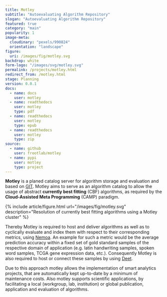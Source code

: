 ```yaml
---
title: Motley
subtitle: "Autoevaluating Algorithm Repository"
slogan: "Autoevaluating Algorithm Repository"
featured: true
category: "main"
popularity: 1
image-meta:
  cloudinary: "pexels/990824"
  orientation: "landscape"
figure:
  uri: /images/fig/motley.svg
backdrop: white
form-logo: "/images/svg/motley.svg"
permalink: /projects/motley.html
redirect_from: /motley.html
stage: Planning
version: 0.0.1
docs:
  - name: docs
    user: motley
  - name: readthedocs
    user: motley
    type: pdf
  - name: readthedocs
    user: motley
    type: epub
  - name: readthedocs
    user: motley
    type: zip
source:
  - name: github
    user: frootlab/motley
  - name: pypi
    user: motley
    type: project
---
```


**Motley** is a planed catalog server for algorithm storage and evaluation and
based on [GIT](https://git-scm.com/). Motley aims to serve as an algorithm
catalog to allow the usage of abstract **currently best fitting** (CBF)
algorithms, as required by the **Cloud-Assisted Meta Programming** (CAMP)
paradigm.

{% include article/figure.html url="/images/fig/motley.svg"
  description="Resolution of currently best fitting algorithms using a Motley cluster" %}

Thereby Motley is required to host and deliver algorithms as well as to
cyclically evaluate and index them with respect to their corresponding metrics,
using [Nemoa](https://github.com/frootlab/nemoa). An example for such a metric
would be the average prediction accuracy within a fixed set of gold standard
samples of the respective domain of application (e.g. latin handwriting samples,
spoken word samples, TCGA gene expression data, etc.). Consequently Motley is
also required to host or connect these samples by using
[Deet](https://github.com/frootlab/deet).

Due to this approach motley allows the implementation of smart analytics
projects, that are automatically kept up-to-date by a minimum of maintenance
costs. Also motley supports scientific applications, by facilitating a local
(workgroup, lab, institution) or global publication, application and evaluation
of algorithms.
